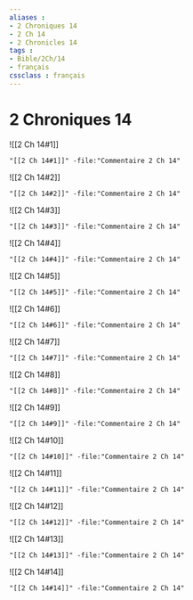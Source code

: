 ```yaml
---
aliases : 
- 2 Chroniques 14
- 2 Ch 14
- 2 Chronicles 14
tags : 
- Bible/2Ch/14
- français
cssclass : français
---
```


# 2 Chroniques 14

![[2 Ch 14#1]]

```query
"[[2 Ch 14#1]]" -file:"Commentaire 2 Ch 14"
```

![[2 Ch 14#2]]

```query
"[[2 Ch 14#2]]" -file:"Commentaire 2 Ch 14"
```

![[2 Ch 14#3]]

```query
"[[2 Ch 14#3]]" -file:"Commentaire 2 Ch 14"
```

![[2 Ch 14#4]]

```query
"[[2 Ch 14#4]]" -file:"Commentaire 2 Ch 14"
```

![[2 Ch 14#5]]

```query
"[[2 Ch 14#5]]" -file:"Commentaire 2 Ch 14"
```

![[2 Ch 14#6]]

```query
"[[2 Ch 14#6]]" -file:"Commentaire 2 Ch 14"
```

![[2 Ch 14#7]]

```query
"[[2 Ch 14#7]]" -file:"Commentaire 2 Ch 14"
```

![[2 Ch 14#8]]

```query
"[[2 Ch 14#8]]" -file:"Commentaire 2 Ch 14"
```

![[2 Ch 14#9]]

```query
"[[2 Ch 14#9]]" -file:"Commentaire 2 Ch 14"
```

![[2 Ch 14#10]]

```query
"[[2 Ch 14#10]]" -file:"Commentaire 2 Ch 14"
```

![[2 Ch 14#11]]

```query
"[[2 Ch 14#11]]" -file:"Commentaire 2 Ch 14"
```

![[2 Ch 14#12]]

```query
"[[2 Ch 14#12]]" -file:"Commentaire 2 Ch 14"
```

![[2 Ch 14#13]]

```query
"[[2 Ch 14#13]]" -file:"Commentaire 2 Ch 14"
```

![[2 Ch 14#14]]

```query
"[[2 Ch 14#14]]" -file:"Commentaire 2 Ch 14"
```

